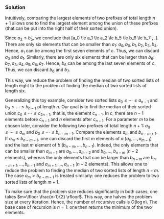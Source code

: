 
### Solution

Intuitively, comparing the largest elements of two prefixes of total length $n+1$
allows one to find the largest element among the union of these prefixes
(that can be put into the right half of their sorted union).

Since $a_2 \le b_5$, we conclude that
\[a_0 \le a_1 \le a_2 \le b_5 \le b_6 \le b_7 \, .\].
There are only six elements that can be smaller than $a_1$: $a_0, b_0, b_1, b_2, b_3, b_4$.
Hence, $a_1$ can be among the first seven elements of $c$. Thus, we can discard
$a_0$ and $a_1$. Similarly, there are only six elements that can be larger than $b_6$:
$b_7, a_3, a_4, a_5, a_6, a_7$. Hence, $b_6$ can be among the last seven elements of $c$.
Thus, we can discard $b_6$ and $b_7$.

This way, we reduce the problem of finding the median of two sorted lists of length eight
to the problem of finding the median of two sorted lists of length six.

Generalizing this toy example, consider two sorted lists $a_0 \le \dotsb \le a_{n-1}$ and $b_0 \le \dotsb \le b_{n-1}$ of length $n$. Our goal is to find the median of their sorted union
$c_0 \le \dotsb \le c_{2n-1}$, that is, the element $c_{n-1}$. In $c$, there are $n-1$ elements
before $c_{n-1}$ and $n$ elements after $c_{n-1}$.
For a parameter $m$ to be chosen later, consider the following two prefixes of total length $n+1$: $a_0 \le \dotsb \le a_m$ and $b_0 \le  \dotsb \le b_{n-m-1}$.
Compare the elements $a_m$ and $b_{n-m+1}$.
If $a_m \le b_{n-m-1}$,
one can discard the first $m$ elements of $a$ ($a_0, \dotsc, a_{m-1}$)
and the last $m$ element of $b$ ($b_{n-m}, \dotsc, b_{n-1}$). Indeed,
the only elements that can be smaller than $a_{m-1}$
are $a_0, \dotsc, a_{m-2}$ and $b_0, \dotsc, b_{n-m}$ ($n-2$ elements),
whereas the only elements that can be larger than $b_{n-m}$
are $b_{n-m+1}, \dotsc, b_{n-1}$ and $a_{m+1}, \dotsc, a_{n-1}$ ($n-2$ elements).
This allows one to reduce the problem to finding the median of two sorted lists of length $n-m$.
The case $a_m > b_{n-m-1}$ is treated similarly: one reduces the problem to two sorted
lists of length $m+1$.

To make sure that the problem size reduces significantly in both cases, one takes $m=\lfloor \frac{n-1}{2} \rfloor$. This way, one halves the problem size at every iteration. Hence, the number
of recursive calls is $O(\log n)$. The base case of recursion is $n=1$: one then returns the minimum of the two elements. 


